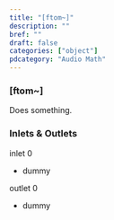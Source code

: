 ```yaml
---
title: "[ftom~]"
description: ""
bref: ""
draft: false
categories: ["object"]
pdcategory: "Audio Math"
---
```


### [ftom~]

Does something.

### Inlets & Outlets

inlet 0

 - dummy

outlet 0

 - dummy
 
